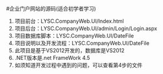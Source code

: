 #企业门户网站的源码(适合初学者学习)
1. 项目前台：LYSC.CompanyWeb.UI/Index.html
2. 项目后台：LYSC.CompanyWeb.UI/admin/Login/Login.aspx
3. 项目数据库脚本：LYSC.CompanyWeb.UI/DateFile
4. 项目说明以及开发流程：LYSC.CompanyWeb.UI/DateFile
5. 此项目是基于VS2012开发的，数据库是VS2012
6. .NET版本是.net FrameWork 4.5
7. 如须知道开发过程中遇到的问题，可以查看第4步的文件